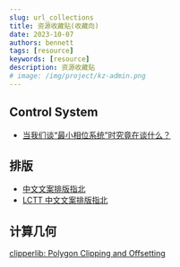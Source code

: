 ```yaml
---
slug: url_collections
title: 资源收藏贴(收藏向)
date: 2023-10-07
authors: bennett
tags: [resource]
keywords: [resource]
description: 资源收藏贴
# image: /img/project/kz-admin.png
---
```

<!-- truncate -->

## Control System
- [当我们谈“最小相位系统”时究竟在谈什么？](https://zhuanlan.zhihu.com/p/108053853)
## 排版
- [中文文案排版指北](https://github.com/sparanoid/chinese-copywriting-guidelines)
- [LCTT 中文文案排版指北](https://lctt.github.io/wiki/tutorials/copywriting.html)

## 计算几何
[clipperlib: Polygon Clipping and Offsetting](https://github.com/AngusJohnson/Clipper2)